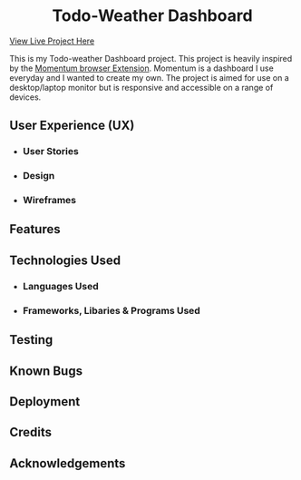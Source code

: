 <h1 align="center">Todo-Weather Dashboard</h1>

[View Live Project Here]()

This is my Todo-weather Dashboard project. This project is heavily inspired by the [Momentum browser Extension](https://momentumdash.com/). Momentum is a dashboard I use everyday and I wanted to create my own. The project is aimed for use on a desktop/laptop monitor but is responsive and accessible on a range of devices.

## User Experience (UX)

- ### User Stories

- ### Design

- ### Wireframes

## Features

## Technologies Used

- ### Languages Used

- ### Frameworks, Libaries & Programs Used

## Testing

## Known Bugs

## Deployment

## Credits

## Acknowledgements
